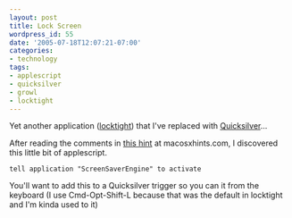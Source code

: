 ```yaml
---
layout: post
title: Lock Screen
wordpress_id: 55
date: '2005-07-18T12:07:21-07:00'
categories:
- technology
tags:
- applescript
- quicksilver
- growl
- locktight
---
```

Yet another application ([locktight][]) that I've replaced with [Quicksilver][]...

After reading the comments in [this hint][] at macosxhints.com, I discovered this little bit of applescript. 

	tell application "ScreenSaverEngine" to activate

You'll want to add this to a Quicksilver trigger so you can it from the keyboard (I use Cmd-Opt-Shift-L because that was the default in locktight and I'm kinda used to it)


[locktight]: http://mac.pieters.cx/
[quicksilver]: http://quicksilver.blacktree.com/
[this hint]: http://www.macosxhints.com/article.php?story=20050706194219822
